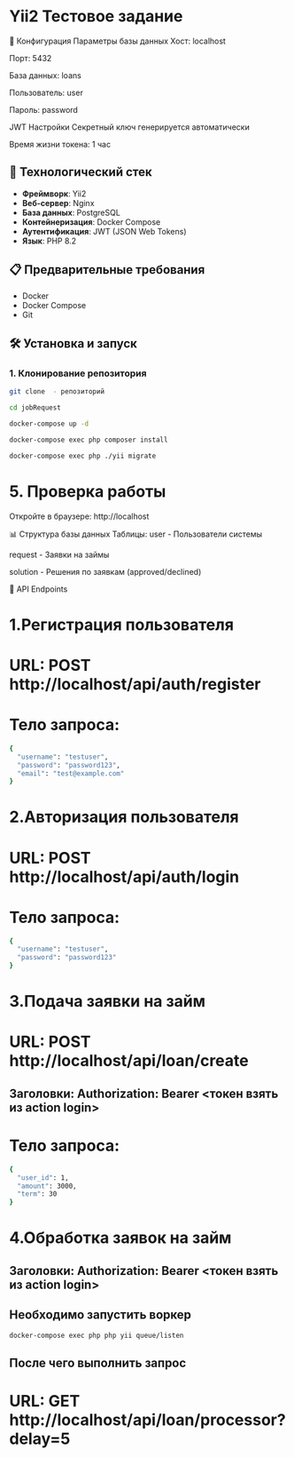 # Yii2 Тестовое задание

🔧 Конфигурация
Параметры базы данных
Хост: localhost

Порт: 5432

База данных: loans

Пользователь: user

Пароль: password

JWT Настройки
Секретный ключ генерируется автоматически

Время жизни токена: 1 час

## 🚀 Технологический стек

- **Фреймворк**: Yii2
- **Веб-сервер**: Nginx
- **База данных**: PostgreSQL
- **Контейнеризация**: Docker Compose
- **Аутентификация**: JWT (JSON Web Tokens)
- **Язык**: PHP 8.2

## 📋 Предварительные требования

- Docker
- Docker Compose
- Git

## 🛠 Установка и запуск

### 1. Клонирование репозитория

```bash
git clone  - репозиторий

cd jobRequest

docker-compose up -d

docker-compose exec php composer install

docker-compose exec php ./yii migrate
````
# 5. Проверка работы
Откройте в браузере: http://localhost

📊 Структура базы данных
Таблицы:
user - Пользователи системы

request - Заявки на займы

solution - Решения по заявкам (approved/declined)

🔐 API Endpoints

# 1.Регистрация пользователя
# URL: POST  http://localhost/api/auth/register

# Тело запроса:

```bash
{
  "username": "testuser",
  "password": "password123",
  "email": "test@example.com"
} 
```

# 2.Авторизация пользователя
# URL: POST  http://localhost/api/auth/login

# Тело запроса:

```bash
{
  "username": "testuser",
  "password": "password123"
}
```
# 3.Подача заявки на займ
# URL: POST  http://localhost/api/loan/create

## Заголовки: Authorization: Bearer <токен взять из action login>
# Тело запроса:
```bash
{
  "user_id": 1,
  "amount": 3000,
  "term": 30
}
```
# 4.Обработка заявок на займ

## Заголовки: Authorization: Bearer <токен взять из action login>

## Необходимо запустить воркер

```bash
docker-compose exec php php yii queue/listen
```

## После чего выполнить запрос
# URL: GET http://localhost/api/loan/processor?delay=5


